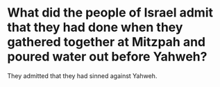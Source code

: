 # What did the people of Israel admit that they had done when they gathered together at Mitzpah and poured water out before Yahweh?

They admitted that they had sinned against Yahweh.
